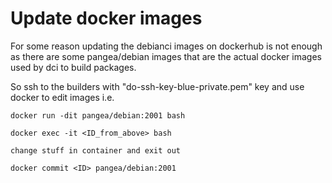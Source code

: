 # Update docker images

For some reason updating the debianci images on dockerhub is not enough as there are some pangea/debian
images that are the actual docker images used by dci to build packages.

So ssh to the builders with "do-ssh-key-blue-private.pem" key and use docker to edit images
i.e.

`docker run -dit pangea/debian:2001 bash`  

 `docker exec -it <ID_from_above> bash` 
 
 `change stuff in container and exit out` 
 
 `docker commit <ID> pangea/debian:2001`


